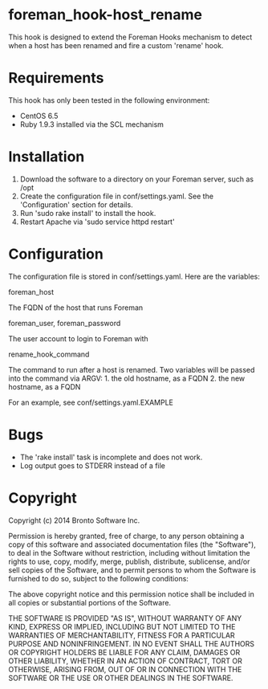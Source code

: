 foreman_hook-host_rename
===================

This hook is designed to extend the Foreman Hooks mechanism to detect when a host 
has been renamed and fire a custom 'rename' hook.

Requirements
============

This hook has only been tested in the following environment:

 * CentOS 6.5
 * Ruby 1.9.3 installed via the SCL mechanism

Installation
============

1. Download the software to a directory on your Foreman server, such as /opt
1. Create the configuration file in conf/settings.yaml. See the 'Configuration' section for details.
1. Run 'sudo rake install' to install the hook.
1. Restart Apache via 'sudo service httpd restart'

Configuration
=============

The configuration file is stored in conf/settings.yaml. Here are the variables:

foreman_host        

  The FQDN of the host that runs Foreman

foreman_user, foreman_password
  
  The user account to login to Foreman with

rename_hook_command

  The command to run after a host is renamed. Two variables will be passed into the
  command via ARGV: 
    1. the old hostname, as a FQDN
    2. the new hostname, as a FQDN

For an example, see conf/settings.yaml.EXAMPLE


Bugs
====

 * The 'rake install' task is incomplete and does not work.
 * Log output goes to STDERR instead of a file
   
Copyright
=========

Copyright (c) 2014 Bronto Software Inc.

Permission is hereby granted, free of charge, to any person obtaining a copy of
this software and associated documentation files (the "Software"), to deal in
the Software without restriction, including without limitation the rights to
use, copy, modify, merge, publish, distribute, sublicense, and/or sell copies of
the Software, and to permit persons to whom the Software is furnished to do so,
subject to the following conditions:

The above copyright notice and this permission notice shall be included in all
copies or substantial portions of the Software.

THE SOFTWARE IS PROVIDED "AS IS", WITHOUT WARRANTY OF ANY KIND, EXPRESS OR
IMPLIED, INCLUDING BUT NOT LIMITED TO THE WARRANTIES OF MERCHANTABILITY, FITNESS
FOR A PARTICULAR PURPOSE AND NONINFRINGEMENT. IN NO EVENT SHALL THE AUTHORS OR
COPYRIGHT HOLDERS BE LIABLE FOR ANY CLAIM, DAMAGES OR OTHER LIABILITY, WHETHER
IN AN ACTION OF CONTRACT, TORT OR OTHERWISE, ARISING FROM, OUT OF OR IN
CONNECTION WITH THE SOFTWARE OR THE USE OR OTHER DEALINGS IN THE SOFTWARE.